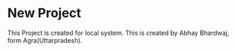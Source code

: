 # New Project

This Project is created for local system.
This is created by Abhay Bhardwaj,
form Agra(Uttarpradesh).